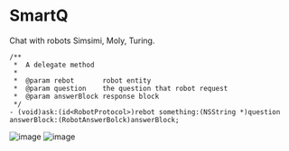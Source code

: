 # SmartQ
Chat with robots Simsimi, Moly, Turing. 
```
/**
 *  A delegate method
 *
 *  @param rebot       robot entity
 *  @param question    the question that robot request
 *  @param answerBlock response block
 */
- (void)ask:(id<RobotProtocol>)rebot something:(NSString *)question answerBlock:(RobotAnswerBolck)answerBlock;
```

![image](https://github.com/liuwin7/SmartQ/blob/master/screen001.png) ![image](https://github.com/liuwin7/SmartQ/blob/master/screen002.png)